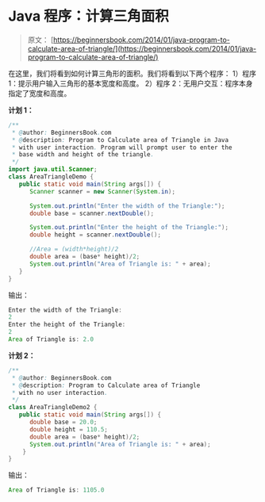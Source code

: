 # Java 程序：计算三角面积

> 原文： [https://beginnersbook.com/2014/01/java-program-to-calculate-area-of-triangle/](https://beginnersbook.com/2014/01/java-program-to-calculate-area-of-triangle/)

在这里，我们将看到如何计算三角形的面积。我们将看到以下两个程序：
1）程序 1：提示用户输入三角形的基本宽度和高度。
2）程序 2：无用户交互：程序本身指定了宽度和高度。

**计划 1：**

```java
/**
 * @author: BeginnersBook.com
 * @description: Program to Calculate area of Triangle in Java
 * with user interaction. Program will prompt user to enter the 
 * base width and height of the triangle.
 */
import java.util.Scanner;
class AreaTriangleDemo {
   public static void main(String args[]) {   
      Scanner scanner = new Scanner(System.in);

      System.out.println("Enter the width of the Triangle:");
      double base = scanner.nextDouble();

      System.out.println("Enter the height of the Triangle:");
      double height = scanner.nextDouble();

      //Area = (width*height)/2
      double area = (base* height)/2;
      System.out.println("Area of Triangle is: " + area);      
   }
}
```

输出：

```java
Enter the width of the Triangle:
2
Enter the height of the Triangle:
2
Area of Triangle is: 2.0
```

**计划 2：**

```java
/**
 * @author: BeginnersBook.com
 * @description: Program to Calculate area of Triangle
 * with no user interaction.
 */
class AreaTriangleDemo2 {
   public static void main(String args[]) {   
      double base = 20.0;
      double height = 110.5;
      double area = (base* height)/2;
      System.out.println("Area of Triangle is: " + area);      
    }
}
```

输出：

```java
Area of Triangle is: 1105.0
```